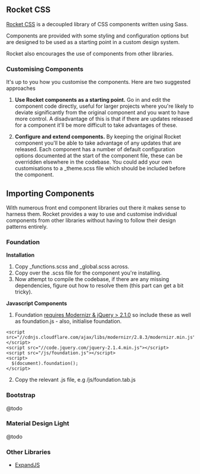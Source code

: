 Rocket CSS
----------

[Rocket CSS](https://github.com/hedleysmith/rocketcss) is a decoupled library of CSS components written using Sass.

Components are provided with some styling and configuration options but are designed to be used as a starting point in a custom design system.

Rocket also encourages the use of components from other libraries.

### Customising Components

It's up to you how you customise the components. Here are two suggested approaches

1) __Use Rocket components as a starting point.__ Go in and edit the component code directly, useful for larger projects where you're likely to deviate significantly from the original component and you want to have more control. A disadvantage of this is that if there are updates released for a component it'll be more difficult to take advantages of these.

2) __Configure and extend components.__ By keeping the original Rocket component you'll be able to take advantage of any updates that are released. Each component has a number of default configuration options documented at the start of the component file, these can be overridden elsewhere in the codebase. You could add your own customisations to a _theme.scss file which should be included before the component.

## Importing Components

With numerous front end component libraries out there it makes sense to harness them. Rocket provides a way to use and customise individual components from other libraries without having to follow their design patterns entirely.

### Foundation

__Installation__

1. Copy _functions.scss and _global.scss across.
2. Copy over the .scss file for the component you're installing.
3. Now attempt to compile the codebase, if there are any missing dependencies, figure out how to resolve them (this part can get a bit tricky).

__Javascript Components__

1. Foundation [requires Modernizr & jQuery > 2.1.0](http://foundation.zurb.com/docs/javascript.html) so include these as well as foundation.js - also, initialise foundation.

```
<script src="//cdnjs.cloudflare.com/ajax/libs/modernizr/2.8.3/modernizr.min.js"></script>
<script src="//code.jquery.com/jquery-2.1.4.min.js"></script>
<script src="/js/foundation.js"></script>
<script>
  $(document).foundation();
</script>
```

2. Copy the relevant .js file, e.g /js/foundation.tab.js

### Bootstrap

@todo

### Material Design Light

@todo

### Other Libraries

* [ExpandJS](http://expandjs.com/)
